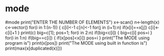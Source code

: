# mode
#mode
print("ENTER THE NUMBER OF ELEMENTS")
x<-scan()
n<-length(x)
c<-vector()
for(i in 1:(n-1))
  {
    c[i]<-1
    c[n]<-1
for(j in (i+1):n)
      if(x[i]==x[j]) c[i]<-c[i]+1
  }
print(c)
  big=c[1];
  pos=1;
for(i in 2:n)
      if(big<c[i])
      {
      big=c[i]
      pos=i
      }
for(i in 1:n)
    if(big==c[i])
    {
      if(x[pos]<x[i])
        pos=i
    }
print("The MODE using program is")
print(x[pos])
print("The MODE using built in function is")
print(max(x[duplicated(x)]))

